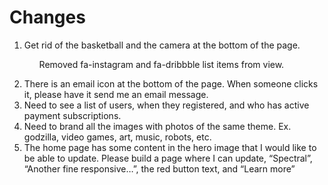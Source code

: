 <h1>Changes</h1>
<ol>
  <li>
    Get rid of the basketball and the camera at the bottom of the page.
    <ul>
      <p>Removed fa-instagram and fa-dribbble list items from view.</p>
    </ul>
   </li>
  <li>There is an email icon at the bottom of the page. When someone clicks it, please have it send me an email message.</li>
  <li>Need to see a list of users, when they registered, and who has active payment subscriptions.</li>
  <li>Need to brand all the images with photos of the same theme. Ex. godzilla, video games, art, music, robots, etc.</li>
  <li>The home page has some content in the hero image that I would like to be able to update. Please build a page where I can update, “Spectral”, “Another fine responsive…”, the red button text, and “Learn more”</li>
</ol>
